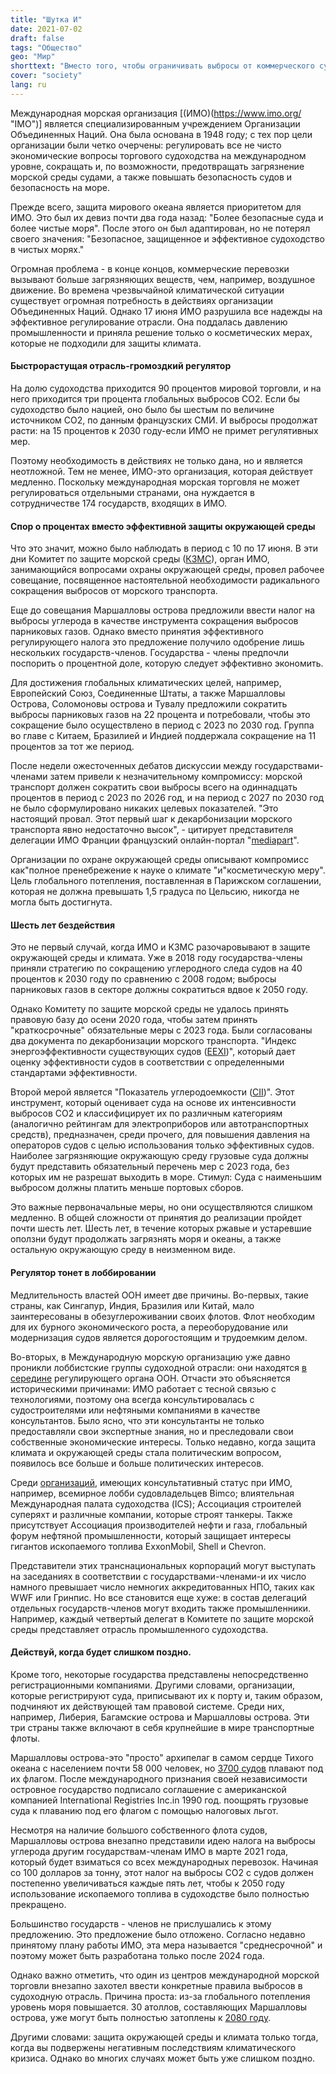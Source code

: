 ```yaml
---
title: "Шутка И"
date: 2021-07-02
draft: false
tags: "Общество"
geo: "Мир"
shorttext: "Вместо того, чтобы ограничивать выбросы от коммерческого судоходства, соответствующий регулирующий орган поддерживает промышленность."
cover: "society"
lang: ru
---
```


Международная морская организация [(ИМО)(https://www.imo.org/ "IMO")] является специализированным учреждением Организации Объединенных Наций. Она была основана в 1948 году; с тех пор цели организации были четко очерчены: регулировать все не чисто экономические вопросы торгового судоходства на международном уровне, сокращать и, по возможности, предотвращать загрязнение морской среды судами, а также повышать безопасность судов и безопасность на море.

Прежде всего, защита мирового океана является приоритетом для ИМО. Это был их девиз почти два года назад: "Более безопасные суда и более чистые моря". После этого он был адаптирован, но не потерял своего значения: "Безопасное, защищенное и эффективное судоходство в чистых морях."

Огромная проблема - в конце концов, коммерческие перевозки вызывают больше загрязняющих веществ, чем, например, воздушное движение. Во времена чрезвычайной климатической ситуации существует огромная потребность в действиях организации Объединенных Наций. Однако 17 июня ИМО разрушила все надежды на эффективное регулирование отрасли. Она поддалась давлению промышленности и приняла решение только о косметических мерах, которые не подходили для защиты климата.

#### Быстрорастущая отрасль-громоздкий регулятор

На долю судоходства приходится 90 процентов мировой торговли, и на него приходится три процента глобальных выбросов CO2. Если бы судоходство было нацией, оно было бы шестым по величине источником CO2, по данным французских СМИ. И выбросы продолжат расти: на 15 процентов к 2030 году-если ИМО не примет регулятивных мер.

Поэтому необходимость в действиях не только дана, но и является неотложной. Тем не менее, ИМО-это организация, которая действует медленно. Поскольку международная морская торговля не может регулироваться отдельными странами, она нуждается в сотрудничестве 174 государств, входящих в ИМО.

#### Спор о процентах вместо эффективной защиты окружающей среды

Что это значит, можно было наблюдать в период с 10 по 17 июня. В эти дни Комитет по защите морской среды ([КЗМС](https://www.imo.org/en/MediaCentre/MeetingSummaries/Pages/MEPC-default.aspx "MPEC")), орган ИМО, занимающийся вопросами охраны окружающей среды, провел рабочее совещание, посвященное настоятельной необходимости радикального сокращения выбросов от морского транспорта.

Еще до совещания Маршалловы острова предложили ввести налог на выбросы углерода в качестве инструмента сокращения выбросов парниковых газов. Однако вместо принятия эффективного регулирующего налога это предложение получило одобрение лишь нескольких государств-членов. Государства - члены предпочли поспорить о процентной доле, которую следует эффективно экономить.

Для достижения глобальных климатических целей, например, Европейский Союз, Соединенные Штаты, а также Маршалловы Острова, Соломоновы острова и Тувалу предложили сократить выбросы парниковых газов на 22 процента и потребовали, чтобы это сокращение было осуществлено в период с 2023 по 2030 год. Группа во главе с Китаем, Бразилией и Индией поддержала сокращение на 11 процентов за тот же период.

После недели ожесточенных дебатов дискуссии между государствами-членами затем привели к незначительному компромиссу: морской транспорт должен сократить свои выбросы всего на одиннадцать процентов в период с 2023 по 2026 год, и на период с 2027 по 2030 год не было сформулировано никаких целевых показателей. "Это настоящий провал. Этот первый шаг к декарбонизации морского транспорта явно недостаточно высок", - цитирует представителя делегации ИМО Франции французский онлайн-портал "[mediapart](https://www.mediapart.fr/journal/international/180621/une-agence-des-nations-unies-entrave-la-lutte-contre-le-rechauffement-climatique "Une agence des Nations unies entrave la lutte contre le réchauffement climatique")".

Организации по охране окружающей среды описывают компромисс как"полное пренебрежение к науке о климате "и"косметическую меру". Цель глобального потепления, поставленная в Парижском соглашении, которая не должна превышать 1,5 градуса по Цельсию, никогда не могла быть достигнута.

#### Шесть лет бездействия

Это не первый случай, когда ИМО и КЗМС разочаровывают в защите окружающей среды и климата. Уже в 2018 году государства-члены приняли стратегию по сокращению углеродного следа судов на 40 процентов к 2030 году по сравнению с 2008 годом; выбросы парниковых газов в секторе должны сократиться вдвое к 2050 году.

Однако Комитету по защите морской среды не удалось принять правовую базу до осени 2020 года, чтобы затем принять "краткосрочные" обязательные меры с 2023 года. Были согласованы два документа по декарбонизации морского транспорта. "Индекс энергоэффективности существующих судов ([EEXI](https://www.deutsche-flagge.de/de/aktuelles/aktuelle-nachrichten/schiffe-muessen-zukuenftig-effizienter-werden))", который дает оценку эффективности судов в соответствии с определенными стандартами эффективности.

Второй мерой является "Показатель углеродоемкости ([CII](https://www.deutsche-flagge.de/de/aktuelles/aktuelle-nachrichten/schiffe-muessen-zukuenftig-effizienter-werden "SCHIFFE MÜSSEN ZUKÜNFTIG EFFIZIENTER WERDEN"))". Этот инструмент, который оценивает суда на основе их интенсивности выбросов CO2 и классифицирует их по различным категориям (аналогично рейтингам для электроприборов или автотранспортных средств), предназначен, среди прочего, для повышения давления на операторов судов с целью использования только эффективных судов. Наиболее загрязняющие окружающую среду грузовые суда должны будут представить обязательный перечень мер с 2023 года, без которых им не разрешат выходить в море. Стимул: Суда с наименьшим выбросом должны платить меньше портовых сборов.

Это важные первоначальные меры, но они осуществляются слишком медленно. В общей сложности от принятия до реализации пройдет почти шесть лет. Шесть лет, в течение которых ржавые и устаревшие оползни будут продолжать загрязнять моря и океаны, а также остальную окружающую среду в неизменном виде.

#### Регулятор тонет в лоббировании

Медлительность властей ООН имеет две причины. Во-первых, такие страны, как Сингапур, Индия, Бразилия или Китай, мало заинтересованы в обезуглероживании своих флотов. Флот необходим для их бурного экономического роста, а переоборудование или модернизация судов является дорогостоящим и трудоемким делом.

Во-вторых, в Международную морскую организацию уже давно проникли лоббистские группы судоходной отрасли: они находятся [в середине](https://www.imo.org/fr/about/Membership/Pages/NGOsInConsultativeStatus.aspx "Organisations internationales non gouvernementales admises au statut consultatif auprès de") регулирующего органа ООН. Отчасти это объясняется историческими причинами: ИМО работает с тесной связью с технологиями, поэтому она всегда консультировалась с судостроителями или нефтяными компаниями в качестве консультантов. Было ясно, что эти консультанты не только предоставляли свои экспертные знания, но и преследовали свои собственные экономические интересы. Только недавно, когда защита климата и окружающей среды стала политическим вопросом, появилось все больше и больше политических интересов.

Среди [организаций](https://www.imo.org/fr/about/Membership/Pages/NGOsInConsultativeStatus.aspx "Organisations internationales non gouvernementales admises au statut consultatif auprès d"), имеющих консультативный статус при ИМО, например, всемирное лобби судовладельцев Bimco; влиятельная Международная палата судоходства (ICS); Ассоциация строителей суперяхт и различные компании, которые строят танкеры. Также присутствует Ассоциация производителей нефти и газа, глобальный форум нефтяной промышленности, который защищает интересы гигантов ископаемого топлива ExxonMobil, Shell и Chevron.

Представители этих транснациональных корпораций могут выступать на заседаниях в соответствии с государствами-членами-и их число намного превышает число немногих аккредитованных НПО, таких как WWF или Гринпис. Но все становится еще хуже: в состав делегаций отдельных государств-членов могут входить также промышленники. Например, каждый четвертый делегат в Комитете по защите морской среды представляет отрасль промышленного судоходства.

#### Действуй, когда будет слишком поздно.

Кроме того, некоторые государства представлены непосредственно регистрационными компаниями. Другими словами, организации, которые регистрируют суда, приписывают их к порту и, таким образом, подчиняют их действующей там правовой системе. Среди них, например, Либерия, Багамские острова и Маршалловы острова. Эти три страны также включают в себя крупнейшие в мире транспортные флоты.

Маршалловы острова-это "просто" архипелаг в самом сердце Тихого океана с населением почти 58 000 человек, но [3700 судов](https://unctad.org/news/decarbonizing-shipping-what-role-flag-states "What role for flag states?") плавают под их флагом. После международного признания своей независимости островное государство подписало соглашение с американской компанией International Registries Inc.in 1990 год. поощрять грузовые суда к плаванию под его флагом с помощью налоговых льгот.

Несмотря на наличие большого собственного флота судов, Маршалловы острова внезапно представили идею налога на выбросы углерода другим государствам-членам ИМО в марте 2021 года, который будет взиматься со всех международных перевозок. Начиная со 100 долларов за тонну, этот налог на выбросы CO2 с судов должен постепенно увеличиваться каждые пять лет, чтобы к 2050 году использование ископаемого топлива в судоходстве было полностью прекращено.

Большинство государств - членов не прислушались к этому предложению. Это предложение было отложено. Согласно недавно принятому плану работы ИМО, эта мера называется "среднесрочной" и поэтому может быть разработана только после 2024 года.

Однако важно отметить, что один из центров международной морской торговли внезапно захотел ввести конкретные правила выбросов в судоходную отрасль. Причина проста: из-за глобального потепления уровень моря повышается. 30 атоллов, составляющих Маршалловы острова, уже могут быть полностью затоплены к [2080 году](https://agupubs.onlinelibrary.wiley.com/doi/full/10.1029/2020EF001525 "Rethinking Reef Island Stability in Relation to Anthropogenic Sea Level Rise").

Другими словами: защита окружающей среды и климата только тогда, когда вы подвержены негативным последствиям климатического кризиса. Однако во многих случаях может быть уже слишком поздно.
